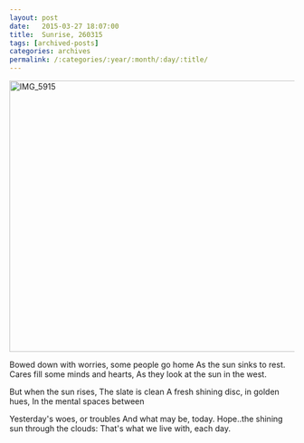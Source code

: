 ```yaml
---
layout: post
date:	2015-03-27 18:07:00
title:  Sunrise, 260315
tags: [archived-posts]
categories: archives
permalink: /:categories/:year/:month/:day/:title/
---
```

<a href="https://www.flickr.com/photos/86494503@N00/16941966912" title="IMG_5915 by mohandep, on Flickr"><img src="https://farm8.staticflickr.com/7586/16941966912_27424df577_z.jpg" width="640" height="480" alt="IMG_5915"></a>

Bowed down with worries, some people go home
As the sun sinks to rest.
Cares fill some minds and hearts,
As they look at the sun in the west.

But when the sun rises,
The slate is clean
A fresh shining disc, in golden hues,
In the mental spaces between

Yesterday's woes, or troubles
And what may be, today.
Hope..the shining sun through the clouds:
That's what we live with, each day.
